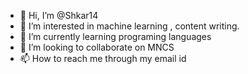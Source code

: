- 👋 Hi, I’m @Shkar14
- 👀 I’m interested in machine learning , content writing.
- 🌱 I’m currently learning programing languages
- 💞️ I’m looking to collaborate on MNCS 
- 📫 How to reach me through my email id 

<!---
Shkar14/Shkar14 is a ✨ special ✨ repository because its `README.md` (this file) appears on your GitHub profile.
You can click the Preview link to take a look at your changes.
--->

